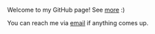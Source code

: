 Welcome to my GitHub page! See [more](https://yx1441.github.io) :)

You can reach me via [email](mailto:yao.xu@nyu.edu?subject=GitHub) if anything comes up.


